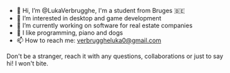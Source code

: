 - 👋 Hi, I’m @LukaVerbrugghe, I'm a student from Bruges 🇧🇪
- 👀 I’m interested in desktop and game development
- 🌱 I’m currently working on software for real estate companies
- 💞️ I like programming, piano and dogs
- 📫 How to reach me: verbruggheluka0@gmail.com

Don't be a stranger, reach it with any questions, collaborations or just to say hi! I won't bite.

<!---
professorVerbrugghe/professorVerbrugghe is a ✨ special ✨ repository because its `README.md` (this file) appears on your GitHub profile.
You can click the Preview link to take a look at your changes.
--->
